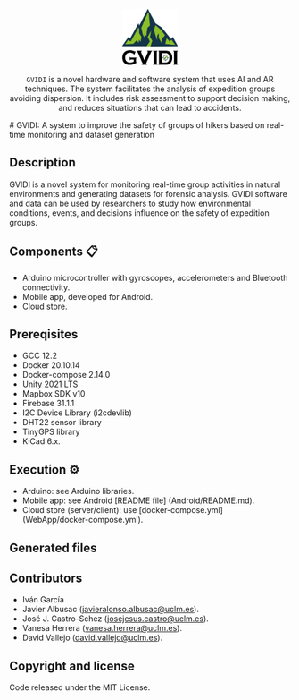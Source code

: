 <p align="center">
  <img src="./GVIDI_Trans.png" alt="Logo" width=100  height=100>
  <p align="center">
     <code>GVIDI</code> is a novel hardware and software system that uses AI and AR techniques. The system facilitates the analysis of expedition groups avoiding dispersion. It includes risk assessment to support decision making, and reduces situations that can lead to accidents.
    <br>
  </p>
</p>
# GVIDI: A system to improve the safety of groups of hikers based on real-time monitoring and dataset generation

## Description
GVIDI is a novel system for monitoring real-time group activities in natural environments and generating datasets for forensic analysis. GVIDI software and data can be used by researchers to study how environmental conditions, events, and decisions influence on the safety of expedition groups. 


## Components 📋
 - Arduino microcontroller with gyroscopes, accelerometers and Bluetooth connectivity.
 - Mobile app, developed for Android.
 - Cloud store.
## Prereqisites 
- GCC 12.2
- Docker 20.10.14
- Docker-compose 2.14.0
- Unity 2021 LTS
- Mapbox SDK v10
- Firebase 31.1.1
- I2C Device Library (i2cdevlib)
- DHT22 sensor library
- TinyGPS library
- KiCad 6.x.


## Execution ⚙️
- Arduino: see Arduino libraries.
- Mobile app: see Android [README file] (Android/README.md).
- Cloud store (server/client): use [docker-compose.yml] (WebApp/docker-compose.yml).



## Generated files

		

## Contributors

- Iván García
- Javier Albusac (javieralonso.albusac@uclm.es).
- José J. Castro-Schez (josejesus.castro@uclm.es).
- Vanesa Herrera (vanesa.herrera@uclm.es).
- David Vallejo (david.vallejo@uclm.es).


## Copyright and license
Code released under the MIT License.
					  
				


